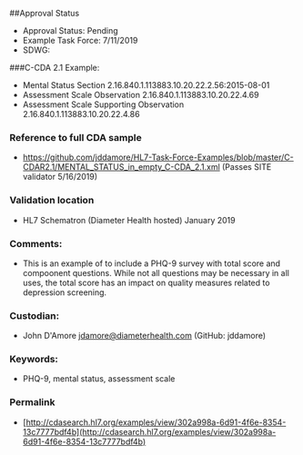 ##Approval Status 

* Approval Status: Pending
* Example Task Force: 7/11/2019
* SDWG: 

###C-CDA 2.1 Example:
* Mental Status Section 2.16.840.1.113883.10.20.22.2.56:2015-08-01
* Assessment Scale Observation 2.16.840.1.113883.10.20.22.4.69
* Assessment Scale Supporting Observation 2.16.840.1.113883.10.20.22.4.86

### Reference to full CDA sample
* https://github.com/jddamore/HL7-Task-Force-Examples/blob/master/C-CDAR2.1/MENTAL_STATUS_in_empty_C-CDA_2.1.xml (Passes SITE validator 5/16/2019)

### Validation location
* HL7 Schematron (Diameter Health hosted) January 2019

### Comments: 
* This is an example of to include a PHQ-9 survey with total score and compoonent questions. While not all questions may be necessary in all uses, the total score has an impact on quality measures related to depression screening. 

### Custodian: 
* John D'Amore jdamore@diameterhealth.com (GitHub: jddamore)

### Keywords: 
* PHQ-9, mental status, assessment scale


### Permalink 

* [http://cdasearch.hl7.org/examples/view/302a998a-6d91-4f6e-8354-13c7777bdf4b](http://cdasearch.hl7.org/examples/view/302a998a-6d91-4f6e-8354-13c7777bdf4b)